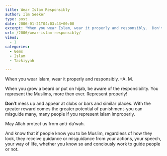 ```yaml
---
title: Wear Islam Responsibly
author: Ilm Seeker
type: post
date: 2006-01-21T04:03:43+00:00
excerpt: "When you wear Islam, wear it properly and responsibly.  Don't appear at clubs or bars with your thick beard and nice hijab--you can musguide many."
url: /2006/wear-islam-responsibly/
views:
  - 1
categories:
  - Gems
  - Islam
  - Tazkiyyah

---
```

<p class="gem">
  When you wear Islam, wear it properly and responsibly. &#8211;A. M.
</p>

When you grow a beard or put on hijab, be aware of the responsibility. You represent the Muslims, more then ever. Represent properly!

**Don&#8217;t** mess up and appear at clubs or bars and similar places. With the greater reward comes the greater potential of punishment&#8211;you can misguide many, many people if you represent Islam improperly.

May Allah protect us from anti-da&#8217;wah.

And know that if people know you to be Muslim, regardless of how they look, they receive guidance or misguidance from your actions, your speech, your way of life, whether you know so and conciously work to guide people or not.